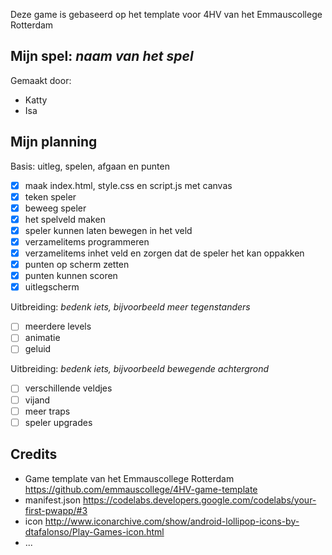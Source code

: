 Deze game is gebaseerd op het template voor 4HV van het Emmauscollege Rotterdam

## Mijn spel: *naam van het spel*
Gemaakt door:
- Katty
- Isa

## Mijn planning

Basis: uitleg, spelen, afgaan en punten
- [x] maak index.html, style.css en script.js met canvas
- [x] teken speler
- [x] beweeg speler
- [x] het spelveld maken
- [x] speler kunnen laten bewegen in het veld
- [X] verzamelitems programmeren
- [X] verzamelitems inhet veld en zorgen dat de speler het kan oppakken
- [X] punten op scherm zetten
- [X] punten kunnen scoren
- [X] uitlegscherm

Uitbreiding: *bedenk iets, bijvoorbeeld meer tegenstanders*
- [ ] meerdere levels
- [ ] animatie
- [ ] geluid

Uitbreiding: *bedenk iets, bijvoorbeeld bewegende achtergrond*
- [ ] verschillende veldjes
- [ ] vijand
- [ ] meer traps
- [ ] speler upgrades

## Credits
- Game template van het Emmauscollege Rotterdam https://github.com/emmauscollege/4HV-game-template
- manifest.json https://codelabs.developers.google.com/codelabs/your-first-pwapp/#3
- icon http://www.iconarchive.com/show/android-lollipop-icons-by-dtafalonso/Play-Games-icon.html
- ...
